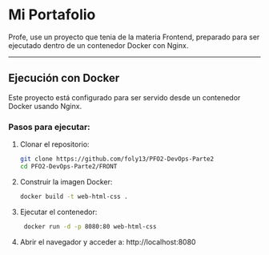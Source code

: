 # Mi Portafolio 

Profe, use un proyecto que tenia de la materia Frontend, preparado para ser ejecutado dentro de un contenedor Docker con Nginx.

---
## Ejecución con Docker

Este proyecto está configurado para ser servido desde un contenedor Docker usando Nginx.

### Pasos para ejecutar:

1. Clonar el repositorio:
   ```bash
   git clone https://github.com/foly13/PFO2-DevOps-Parte2
   cd PFO2-DevOps-Parte2/FRONT
2. Construir la imagen Docker:
   ```bash
   docker build -t web-html-css .
3. Ejecutar el contenedor:
   ```bash  
    docker run -d -p 8080:80 web-html-css
4. Abrir el navegador y acceder a:
http://localhost:8080
